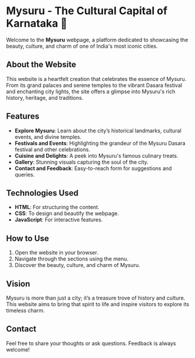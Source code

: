 # Mysuru - The Cultural Capital of Karnataka 🌸

Welcome to the **Mysuru** webpage, a platform dedicated to showcasing the beauty, culture, and charm of one of India's most iconic cities.

## About the Website

This website is a heartfelt creation that celebrates the essence of Mysuru. From its grand palaces and serene temples to the vibrant Dasara festival and enchanting city lights, the site offers a glimpse into Mysuru's rich history, heritage, and traditions.

## Features

- **Explore Mysuru**: Learn about the city’s historical landmarks, cultural events, and divine temples.
- **Festivals and Events**: Highlighting the grandeur of the Mysuru Dasara festival and other celebrations.
- **Cuisine and Delights**: A peek into Mysuru's famous culinary treats.
- **Gallery**: Stunning visuals capturing the soul of the city.
- **Contact and Feedback**: Easy-to-reach form for suggestions and queries.

## Technologies Used

- **HTML**: For structuring the content.
- **CSS**: To design and beautify the webpage.
- **JavaScript**: For interactive features.

## How to Use

1. Open the website in your browser.
2. Navigate through the sections using the menu.
3. Discover the beauty, culture, and charm of Mysuru.

## Vision

Mysuru is more than just a city; it’s a treasure trove of history and culture. This website aims to bring that spirit to life and inspire visitors to explore its timeless charm.

## Contact

Feel free to share your thoughts or ask questions. Feedback is always welcome!
